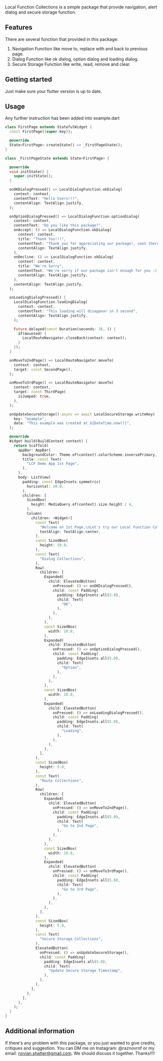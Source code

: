 <!--
This README describes the package. If you publish this package to pub.dev,
this README's contents appear on the landing page for your package.

For information about how to write a good package README, see the guide for
[writing package pages](https://dart.dev/tools/pub/writing-package-pages).

For general information about developing packages, see the Dart guide for
[creating packages](https://dart.dev/guides/libraries/create-packages)
and the Flutter guide for
[developing packages and plugins](https://flutter.dev/to/develop-packages).
-->

Local Function Collections is a simple package that provide navigation, alert dialog and secure storage function.

## Features

There are several function that provided in this package:

1. Navigation Function like move to, replace with and back to previous page.
2. Dialog Function like ok dialog, option dialog and loading dialog.
3. Secure Storage Function like write, read, remove and clear.

## Getting started

Just make sure your flutter version is up to date.

## Usage

Any further instruction has been added into example.dart

```dart
class FirstPage extends StatefulWidget {
  const FirstPage({super.key});

  @override
  State<FirstPage> createState() => _FirstPageState();
}

class _FirstPageState extends State<FirstPage> {

  @override
  void initState() {
    super.initState();
  }

  onOKDialogPressed() => LocalDialogFunction.okDialog(
    context: context,
    contentText: "Hello Users!!!",
    contentAlign: TextAlign.justify,
  );

  onOptionDialogPressed() => LocalDialogFunction.optionDialog(
    context: context,
    contentText: "Do you like this package?",
    onAccept: () => LocalDialogFunction.okDialog(
      context: context,
      title: "Thank You!!!",
      contentText: "Thank you for appreciating our package!, soon there will be another new package launched.",
      contentAlign: TextAlign.justify,
    ),
    onDecline: () => LocalDialogFunction.okDialog(
      context: context,
      title: "We're Sorry",
      contentText: "We're sorry if our package isn't enough for you :(, for any critiques you can DM me on Instagram: @raznovrnf or my LinkedIn: Razy Firdana.",
      contentAlign: TextAlign.justify,
    ),
    contentAlign: TextAlign.justify,
  );

  onLoadingDialogPressed() {
    LocalDialogFunction.loadingDialog(
      context: context,
      contentText: "This loading will disappear in 3 second",
      contentAlign: TextAlign.justify,
    );

    Future.delayed(const Duration(seconds: 3), () {
      if(mounted) {
        LocalRouteNavigator.closeBack(context: context);
      }
    });
  }

  onMoveTo2ndPage() => LocalRouteNavigator.moveTo(
    context: context,
    target: const SecondPage(),
  );

  onMoveTo3rdPage() => LocalRouteNavigator.moveTo(
    context: context,
    target: const ThirdPage(
      isJumped: true,
    ),
  );

  onUpdateSecureStorage() async => await LocalSecureStorage.writeKey(
    key: "example",
    data: "This example was created at ${DateTime.now()}",
  );

  @override
  Widget build(BuildContext context) {
    return Scaffold(
      appBar: AppBar(
        backgroundColor: Theme.of(context).colorScheme.inversePrimary,
        title: const Text(
          "LCF Demo App 1st Page",
        ),
      ),
      body: ListView(
        padding: const EdgeInsets.symmetric(
          horizontal: 10.0,
        ),
        children: [
          SizedBox(
            height: MediaQuery.of(context).size.height / 4,
          ),
          Column(
            children: <Widget>[
              const Text(
                "Welcome on 1st Page,\nLet's try our Local Function Collections",
                textAlign: TextAlign.center,
              ),
              const SizedBox(
                height: 10.0,
              ),
              const Text(
                "Dialog Collections",
              ),
              Row(
                children: [
                  Expanded(
                    child: ElevatedButton(
                      onPressed: () => onOKDialogPressed(),
                      child: const Padding(
                        padding: EdgeInsets.all(5.0),
                        child: Text(
                          "OK",
                        ),
                      ),
                    ),
                  ),
                  const SizedBox(
                    width: 10.0,
                  ),
                  Expanded(
                    child: ElevatedButton(
                      onPressed: () => onOptionDialogPressed(),
                      child: const Padding(
                        padding: EdgeInsets.all(5.0),
                        child: Text(
                          "Option",
                        ),
                      ),
                    ),
                  ),
                  const SizedBox(
                    width: 10.0,
                  ),
                  Expanded(
                    child: ElevatedButton(
                      onPressed: () => onLoadingDialogPressed(),
                      child: const Padding(
                        padding: EdgeInsets.all(5.0),
                        child: Text(
                          "Loading",
                        ),
                      ),
                    ),
                  ),
                ],
              ),
              const SizedBox(
                height: 5.0,
              ),
              const Text(
                "Route Collections",
              ),
              Row(
                children: [
                  Expanded(
                    child: ElevatedButton(
                      onPressed: () => onMoveTo2ndPage(),
                      child: const Padding(
                        padding: EdgeInsets.all(5.0),
                        child: Text(
                          "Go to 2nd Page",
                        ),
                      ),
                    ),
                  ),
                  const SizedBox(
                    width: 10.0,
                  ),
                  Expanded(
                    child: ElevatedButton(
                      onPressed: () => onMoveTo3rdPage(),
                      child: const Padding(
                        padding: EdgeInsets.all(5.0),
                        child: Text(
                          "Go to 3rd Page",
                        ),
                      ),
                    ),
                  ),
                ],
              ),
              const SizedBox(
                height: 5.0,
              ),
              const Text(
                "Secure Storage Collections",
              ),
              ElevatedButton(
                onPressed: () => onUpdateSecureStorage(),
                child: const Padding(
                  padding: EdgeInsets.all(5.0),
                  child: Text(
                    "Update Secure Storage Timestamp",
                  ),
                ),
              ),
            ],
          ),
        ],
      ),
    );
  }
}
```

## Additional information

If there's any problem with this package, or you just wanted to give credits, critiques and suggestion. You can DM me on Instagram: @raznovrnf or my email: novian.shatter@gmail.com. We should discuss it together. Thanks!!!!
